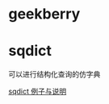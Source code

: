 # geekberry

# sqdict
可以进行结构化查询的仿字典

[sqdict 例子与说明](https://github.com/GeekBerry/geekberry/blob/master/geekberry/sqdict/readme.md)
